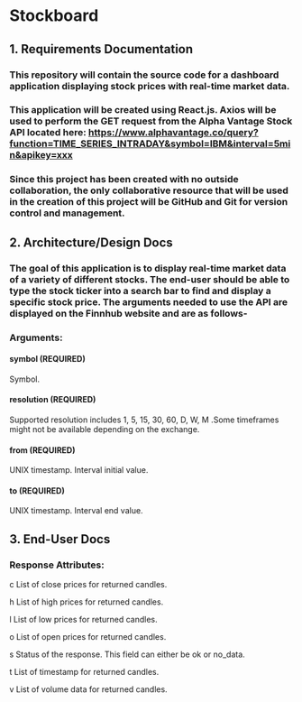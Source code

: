 # Stockboard

## 1. Requirements Documentation

### This repository will contain the source code for a dashboard application displaying stock prices with real-time market data.

### This application will be created using React.js. Axios will be used to perform the GET request from the Alpha Vantage Stock API located here: https://www.alphavantage.co/query?function=TIME_SERIES_INTRADAY&symbol=IBM&interval=5min&apikey=xxx

### Since this project has been created with no outside collaboration, the only collaborative resource that will be used in the creation of this project will be GitHub and Git for version control and management.

## 2. Architecture/Design Docs

### The goal of this application is to display real-time market data of a variety of different stocks. The end-user should be able to type the stock ticker into a search bar to find and display a specific stock price. The arguments needed to use the API are displayed on the Finnhub website and are as follows-

### Arguments:

#### symbol (REQUIRED)

Symbol.

#### resolution (REQUIRED)

Supported resolution includes 1, 5, 15, 30, 60, D, W, M .Some timeframes might not be available depending on the exchange.

#### from (REQUIRED)

UNIX timestamp. Interval initial value.

#### to (REQUIRED)

UNIX timestamp. Interval end value.

## 3. End-User Docs

### Response Attributes:

c
List of close prices for returned candles.

h
List of high prices for returned candles.

l
List of low prices for returned candles.

o
List of open prices for returned candles.

s
Status of the response. This field can either be ok or no_data.

t
List of timestamp for returned candles.

v
List of volume data for returned candles.
